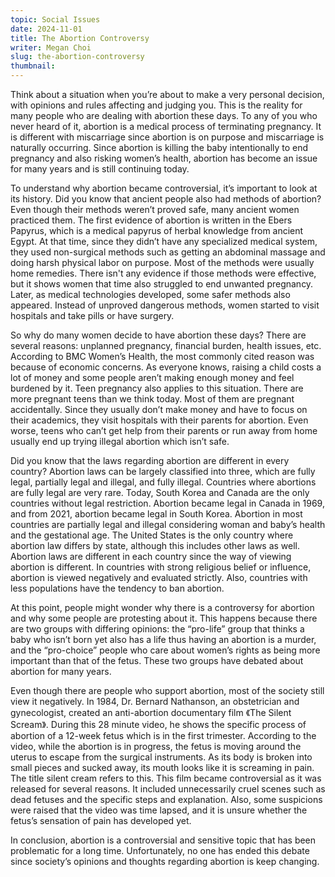 ```yaml
---
topic: Social Issues
date: 2024-11-01
title: The Abortion Controversy
writer: Megan Choi
slug: the-abortion-controversy
thumbnail: 
---
```

Think about a situation when you’re about to make a very personal decision, with opinions and rules affecting and judging you. This is the reality for many people who are dealing with abortion these days. To any of you who never heard of it, abortion is a medical process of terminating pregnancy. It is different with miscarriage since abortion is on purpose and miscarriage is naturally occurring. Since abortion is killing the baby intentionally to end pregnancy and also risking women’s health, abortion has become an issue for many years and is still continuing today. 

To understand why abortion became controversial, it’s important to look at its history. Did you know that ancient people also had methods of abortion? Even though their methods weren’t proved safe, many ancient women practiced them. The first evidence of abortion is written in the Ebers Papyrus, which is a medical papyrus of herbal knowledge from ancient Egypt. At that time, since they didn’t have any specialized medical system, they used non-surgical methods such as getting an abdominal massage and doing harsh physical labor on purpose. Most of the methods were usually home remedies. There isn't any evidence if those methods were effective, but it shows women that time also struggled to end unwanted pregnancy. Later, as medical technologies developed, some safer methods also appeared. Instead of unproved dangerous methods, women started to visit hospitals and take pills or have surgery. 

So why do many women decide to have abortion these days? There are several reasons: unplanned pregnancy, financial burden, health issues, etc. According to BMC Women’s Health, the most commonly cited reason was because of economic concerns. As everyone knows, raising a child costs a lot of money and some people aren’t making enough money and feel burdened by it. Teen pregnancy also applies to this situation. There are more pregnant teens than we think today. Most of them are pregnant accidentally. Since they usually don’t make money and have to focus on their academics, they visit hospitals with their parents for abortion. Even worse, teens who can’t get help from their parents or run away from home usually end up trying illegal abortion which isn’t safe. 

Did you know that the laws regarding abortion are different in every country? Abortion laws can be largely classified into three, which are fully legal, partially legal and illegal, and fully illegal. Countries where abortions are fully legal are very rare. Today, South Korea and Canada are the only countries without legal restriction. Abortion became legal in Canada in 1969, and from 2021, abortion became legal in South Korea. Abortion in most countries are partially legal and illegal considering woman and baby’s health and the gestational age. The United States is the only country where abortion law differs by state, although this includes other laws as well. Abortion laws are different in each country since the way of viewing abortion is different. In countries with strong religious belief or influence, abortion is viewed negatively and evaluated strictly. Also, countries with less populations have the tendency to ban abortion. 

At this point, people might wonder why there is a controversy for abortion and why some people are protesting about it. This happens because there are two groups with differing opinions: the “pro-life” group that thinks a baby who isn’t born yet also has a life thus having an abortion is a murder, and the “pro-choice” people who care about women’s rights as being more important than that of the fetus. These two groups have debated about abortion for many years. 

Even though there are people who support abortion, most of the society still view it negatively. In 1984, Dr. Bernard Nathanson, an obstetrician and gynecologist, created an anti-abortion documentary film 《The Silent Scream》. During this 28 minute video, he shows the specific process of abortion of a 12-week fetus which is in the first trimester. According to the video, while the abortion is in progress, the fetus is moving around the uterus to escape from the surgical instruments. As its body is broken into small pieces and sucked away, its mouth looks like it is screaming in pain. The title silent cream refers to this. This film became controversial as it was released for several reasons. It included unnecessarily cruel scenes such as dead fetuses and the specific steps and explanation. Also, some suspicions were raised that the video was time lapsed, and it is unsure whether the fetus’s sensation of pain has developed yet. 

In conclusion, abortion is a controversial and sensitive topic that has been problematic for a long time. Unfortunately, no one has ended this debate since society’s opinions and thoughts regarding abortion is keep changing. 